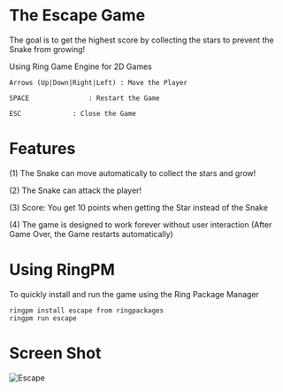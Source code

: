 The Escape Game
===============

The goal is to get the highest score by collecting the stars to prevent the Snake from growing!

Using Ring Game Engine for 2D Games 

	Arrows (Up|Down|Right|Left)	: Move the Player

	SPACE				: Restart the Game

	ESC				: Close the Game

# Features

(1) The Snake can move automatically to collect the stars and grow!

(2) The Snake can attack the player!

(3) Score: You get 10 points when getting the Star instead of the Snake

(4) The game is designed to work forever without user interaction (After Game Over, the Game restarts automatically)

# Using RingPM

To quickly install and run the game using the Ring Package Manager

	ringpm install escape from ringpackages
	ringpm run escape

# Screen Shot

![Escape](https://github.com/ring-lang/ring/blob/master/applications/escape/images/escapegame.png)

